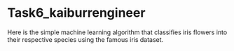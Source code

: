 # Task6_kaiburrengineer
Here is the simple machine learning algorithm that classifies iris flowers into their respective species using the famous iris dataset.
